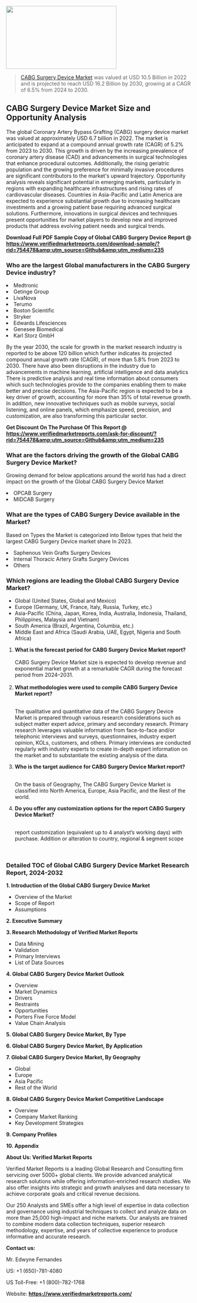 <img src="https://ffe5etoiles.com/wp-content/uploads/2024/12/MST1-300x171.png" alt="" width="300" height="171" class="alignnone size-medium wp-image-20088" /><blockquote><p><p><a href="https://www.verifiedmarketreports.com/download-sample/?rid=754478&utm_source=Github&utm_medium=235" target="_blank">CABG Surgery Device Market</a> was valued at USD 10.5 Billion in 2022 and is projected to reach USD 16.2 Billion by 2030, growing at a CAGR of 6.5% from 2024 to 2030.</p></blockquote><p><h2>CABG Surgery Device Market Size and Opportunity Analysis</h2>The global Coronary Artery Bypass Grafting (CABG) surgery device market was valued at approximately USD 6.7 billion in 2022. The market is anticipated to expand at a compound annual growth rate (CAGR) of 5.2% from 2023 to 2030. This growth is driven by the increasing prevalence of coronary artery disease (CAD) and advancements in surgical technologies that enhance procedural outcomes. Additionally, the rising geriatric population and the growing preference for minimally invasive procedures are significant contributors to the market's upward trajectory. Opportunity analysis reveals significant potential in emerging markets, particularly in regions with expanding healthcare infrastructures and rising rates of cardiovascular diseases. Countries in Asia-Pacific and Latin America are expected to experience substantial growth due to increasing healthcare investments and a growing patient base requiring advanced surgical solutions. Furthermore, innovations in surgical devices and techniques present opportunities for market players to develop new and improved products that address evolving patient needs and surgical trends.</p><p class=""><strong>Download Full PDF Sample Copy of Global CABG Surgery Device Report @ <a href="https://www.verifiedmarketreports.com/download-sample/?rid=754478&amp;utm_source=Github&amp;utm_medium=235" target="_blank">https://www.verifiedmarketreports.com/download-sample/?rid=754478&amp;utm_source=Github&amp;utm_medium=235</a></strong></p><h3 id="" class="">Who are the largest Global manufacturers in the CABG Surgery Device industry?</h3><p><li>Medtronic</li><li> Getinge Group</li><li> LivaNova</li><li> Terumo</li><li> Boston Scientific</li><li> Stryker</li><li> Edwards Lifesciences</li><li> Genesee Biomedical</li><li> Karl Storz GmbH</li></p><div class=""><div class="" dir="" data-message-author-role="" data-message-id="" data-message-model-slug=""><div class=""><div class=""><div class=""><div class="" dir="" data-message-author-role="" data-message-id="" data-message-model-slug=""><div class=""><div class=""><p>By the year 2030, the scale for growth in the market research industry is reported to be above 120 billion which further indicates its projected compound annual growth rate (CAGR), of more than 5.8% from 2023 to 2030. There have also been disruptions in the industry due to advancements in machine learning, artificial intelligence and data analytics There is predictive analysis and real time information about consumers which such technologies provide to the companies enabling them to make better and precise decisions. The Asia-Pacific region is expected to be a key driver of growth, accounting for more than 35% of total revenue growth. In addition, new innovative techniques such as mobile surveys, social listening, and online panels, which emphasize speed, precision, and customization, are also transforming this particular sector.</p><p><strong>Get Discount On The Purchase Of This Report @&nbsp; <a href="https://www.verifiedmarketreports.com/ask-for-discount/?rid=754478&amp;utm_source=Github&amp;utm_medium=235" target="_blank">https://www.verifiedmarketreports.com/ask-for-discount/?rid=754478&amp;utm_source=Github&amp;utm_medium=235</a></strong></p></div></div></div></div></div></div></div></div><h3 id="" class="">What are the factors driving the growth of the Global CABG Surgery Device Market?</h3><p id="" class="">Growing demand for below applications around the world has had a direct impact on the growth of the Global CABG Surgery Device Market</p><p id="" class=""><li>OPCAB Surgery</li><li> MIDCAB Surgery</li></p><h3 id="" class="">What are the types of CABG Surgery Device available in the Market?</h3><p id="" class="">Based on Types the Market is categorized into Below types that held the largest CABG Surgery Device market share In 2023.</p><p id="" class=""><li>Saphenous Vein Grafts Surgery Devices</li><li> Internal Thoracic Artery Grafts Surgery Devices</li><li> Others</li></p><h3 id="" class="">Which regions are leading the Global CABG Surgery Device Market?</h3><ul><li>Global (United States, Global and Mexico)</li><li>Europe (Germany, UK, France, Italy, Russia, Turkey, etc.)</li><li>Asia-Pacific (China, Japan, Korea, India, Australia, Indonesia, Thailand, Philippines, Malaysia and Vietnam)</li><li>South America (Brazil, Argentina, Columbia, etc.)</li><li>Middle East and Africa (Saudi Arabia, UAE, Egypt, Nigeria and South Africa)</li></ul><p><ol><li><strong>What is the forecast period for CABG Surgery Device Market report?<br /></strong><br /><span data-sheets-root="1" data-sheets-value="{&quot;1&quot;:2,&quot;2&quot;:&quot;XXXX size is expected to develop revenue and exponential market growth at a remarkable CAGR during the forecast period from 2024&ndash;2030.&quot;}" data-sheets-userformat="{&quot;2&quot;:12674,&quot;4&quot;:{&quot;1&quot;:2,&quot;2&quot;:16776960},&quot;10&quot;:2,&quot;11&quot;:0,&quot;15&quot;:&quot;Arial&quot;,&quot;16&quot;:12}">CABG Surgery Device Market size is expected to develop revenue and exponential market growth at a remarkable CAGR during the forecast period from 2024&ndash;2031.</span><br /><br /></li><li><strong>What methodologies were used to compile CABG Surgery Device Market report?<br /><br /></strong><p>The qualitative and quantitative data of the&nbsp;CABG Surgery Device Market is prepared through various research considerations such as subject matter expert advice, primary and secondary research. Primary research leverages valuable information from face-to-face and/or telephonic interviews and surveys, questionnaires, industry expert opinion, KOLs, customers, and others. Primary interviews are conducted regularly with industry experts to create in-depth expert information on the market and to substantiate the existing analysis of the data.&nbsp;</p></li><li><strong>Who is the target audience for CABG Surgery Device Market report?<br /><br /></strong><p>On the basis of Geography, The&nbsp;CABG Surgery Device Market is classified into North America, Europe, Asia Pacific, and the Rest of the world.</p></li><li><strong>Do you offer any customization options for the report CABG Surgery Device Market?<br /><br /></strong><p>report customization (equivalent up to 4 analyst&rsquo;s working days) with purchase. Addition or alteration to country, regional &amp; segment scope</p><p>&nbsp;</p></li></ol></p><h3 id="" class="">Detailed TOC of Global CABG Surgery Device Market Research Report, 2024-2032</h3><p id="" class=""><strong>1. Introduction of the Global CABG Surgery Device Market</strong></p><ul><li>Overview of the Market</li><li>Scope of Report</li><li>Assumptions</li></ul><p id="" class=""><strong>2. Executive Summary</strong></p><p id="" class=""><strong>3. Research Methodology of&nbsp;Verified Market Reports</strong></p><ul><li>Data Mining</li><li>Validation</li><li>Primary Interviews</li><li>List of Data Sources</li></ul><p id="" class=""><strong>4. Global CABG Surgery Device Market Outlook</strong></p><ul><li>Overview</li><li>Market Dynamics</li><li>Drivers</li><li>Restraints</li><li>Opportunities</li><li>Porters Five Force Model</li><li>Value Chain Analysis</li></ul><p id="" class=""><strong>5. Global CABG Surgery Device Market, By&nbsp;Type</strong></p><p id="" class=""><strong>6. Global CABG Surgery Device Market, By Application</strong></p><p id="" class=""><strong>7. Global CABG Surgery Device Market, By Geography</strong></p><ul><li>Global</li><li>Europe</li><li>Asia Pacific</li><li>Rest of the World</li></ul><p id="" class=""><strong>8. Global CABG Surgery Device Market Competitive Landscape</strong></p><ul><li>Overview</li><li>Company Market Ranking</li><li>Key Development Strategies</li></ul><p id="" class=""><strong>9. Company Profiles</strong></p><p id="" class=""><strong>10. Appendix</strong></p><p id="" class=""><strong>About Us: Verified Market Reports</strong></p><p id="" class="">Verified Market Reports is a leading Global Research and Consulting firm servicing over 5000+ global clients. We provide advanced analytical research solutions while offering information-enriched research studies. We also offer insights into strategic and growth analyses and data necessary to achieve corporate goals and critical revenue decisions.</p><p id="" class="">Our 250 Analysts and SMEs offer a high level of expertise in data collection and governance using industrial techniques to collect and analyze data on more than 25,000 high-impact and niche markets. Our analysts are trained to combine modern data collection techniques, superior research methodology, expertise, and years of collective experience to produce informative and accurate research.</p><p id="" class=""><strong>Contact us:</strong></p><p id="" class="">Mr. Edwyne Fernandes</p><p id="" class="">US: +1 (650)-781-4080</p><p id="" class="">US Toll-Free: +1 (800)-782-1768</p><p id="" class="">Website: <a target="" data-test-app-aware-link=""><strong>https://www.verifiedmarketreports.com/</strong></a></p>
